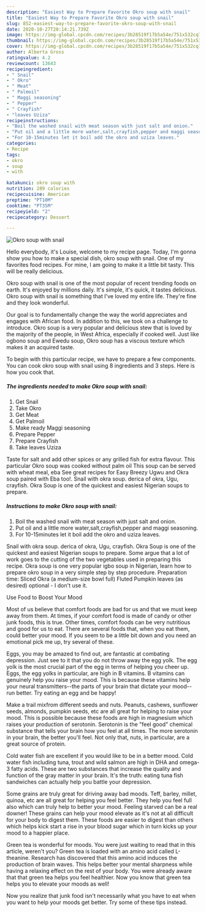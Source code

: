 ```yaml
---
description: "Easiest Way to Prepare Favorite Okro soup with snail"
title: "Easiest Way to Prepare Favorite Okro soup with snail"
slug: 852-easiest-way-to-prepare-favorite-okro-soup-with-snail
date: 2020-10-27T20:14:21.739Z
image: https://img-global.cpcdn.com/recipes/3b28519f17b5a54e/751x532cq70/okro-soup-with-snail-recipe-main-photo.jpg
thumbnail: https://img-global.cpcdn.com/recipes/3b28519f17b5a54e/751x532cq70/okro-soup-with-snail-recipe-main-photo.jpg
cover: https://img-global.cpcdn.com/recipes/3b28519f17b5a54e/751x532cq70/okro-soup-with-snail-recipe-main-photo.jpg
author: Alberta Gross
ratingvalue: 4.2
reviewcount: 13643
recipeingredient:
- " Snail"
- " Okro"
- " Meat"
- " Palmoil"
- " Maggi seasoning"
- " Pepper"
- " Crayfish"
- "leaves Uziza"
recipeinstructions:
- "Boil the washed snail with meat season with just salt and onion."
- "Put oil and a little more water,salt,crayfish,pepper and maggi seasoning."
- "For 10-15minutes let it boil add the okro and uziza leaves."
categories:
- Recipe
tags:
- okro
- soup
- with

katakunci: okro soup with 
nutrition: 289 calories
recipecuisine: American
preptime: "PT10M"
cooktime: "PT35M"
recipeyield: "2"
recipecategory: Dessert

---
```



![Okro soup with snail](https://img-global.cpcdn.com/recipes/3b28519f17b5a54e/751x532cq70/okro-soup-with-snail-recipe-main-photo.jpg)

Hello everybody, it's Louise, welcome to my recipe page. Today, I'm gonna show you how to make a special dish, okro soup with snail. One of my favorites food recipes. For mine, I am going to make it a little bit tasty. This will be really delicious.

Okro soup with snail is one of the most popular of recent trending foods on earth. It's enjoyed by millions daily. It's simple, it's quick, it tastes delicious. Okro soup with snail is something that I've loved my entire life. They're fine and they look wonderful.

Our goal is to fundamentally change the way the world appreciates and engages with African food. In addition to this, we took on a challenge to introduce. Okro soup is a very popular and delicious stew that is loved by the majority of the people, in West Africa, especially if cooked well. Just like ogbono soup and Ewedu soup, Okro soup has a viscous texture which makes it an acquired taste.


To begin with this particular recipe, we have to prepare a few components. You can cook okro soup with snail using 8 ingredients and 3 steps. Here is how you cook that.

<!--inarticleads1-->

##### The ingredients needed to make Okro soup with snail:

1. Get  Snail
1. Take  Okro
1. Get  Meat
1. Get  Palmoil
1. Make ready  Maggi seasoning
1. Prepare  Pepper
1. Prepare  Crayfish
1. Take leaves Uziza


Taste for salt and add other spices or any grilled fish for extra flavour. This particular Okro soup was cooked without palm oil This soup can be served with wheat meal, eba See great recipes for Easy Breezy Ugwu and Okra soup paired with Eba too!. Snail with okra soup. derica of okra, Ugu, crayfish. Okra Soup is one of the quickest and easiest Nigerian soups to prepare. 

<!--inarticleads2-->

##### Instructions to make Okro soup with snail:

1. Boil the washed snail with meat season with just salt and onion.
1. Put oil and a little more water,salt,crayfish,pepper and maggi seasoning.
1. For 10-15minutes let it boil add the okro and uziza leaves.


Snail with okra soup. derica of okra, Ugu, crayfish. Okra Soup is one of the quickest and easiest Nigerian soups to prepare. Some argue that a lot of work goes to the cutting of the two vegetables used in preparing this recipe. Okra soup is one very popular igbo soup in Nigerian, learn how to prepare okro soup in a very simple step by step procedure. Preparation time: Sliced Okra (a medium-size bowl full) Fluted Pumpkin leaves (as desired) optional - I don&#39;t use it. 

Use Food to Boost Your Mood


Most of us believe that comfort foods are bad for us and that we must keep away from them. At times, if your comfort food is made of candy or other junk foods, this is true. Other times, comfort foods can be very nutritious and good for us to eat. There are several foods that, when you eat them, could better your mood. If you seem to be a little bit down and you need an emotional pick me up, try several of these.

Eggs, you may be amazed to find out, are fantastic at combating depression. Just see to it that you do not throw away the egg yolk. The egg yolk is the most crucial part of the egg in terms of helping you cheer up. Eggs, the egg yolks in particular, are high in B vitamins. B vitamins can genuinely help you raise your mood. This is because these vitamins help your neural transmitters--the parts of your brain that dictate your mood--run better. Try eating an egg and be happy!

Make a trail mixfrom different seeds and nuts. Peanuts, cashews, sunflower seeds, almonds, pumpkin seeds, etc are all great for helping to raise your mood. This is possible because these foods are high in magnesium which raises your production of serotonin. Serotonin is the "feel good" chemical substance that tells your brain how you feel at all times. The more serotonin in your brain, the better you'll feel. Not only that, nuts, in particular, are a great source of protein.

Cold water fish are excellent if you would like to be in a better mood. Cold water fish including tuna, trout and wild salmon are high in DHA and omega-3 fatty acids. These are two substances that increase the quality and function of the gray matter in your brain. It's the truth: eating tuna fish sandwiches can actually help you battle your depression. 

Some grains are truly great for driving away bad moods. Teff, barley, millet, quinoa, etc are all great for helping you feel better. They help you feel full also which can truly help to better your mood. Feeling starved can be a real downer! These grains can help your mood elevate as it's not at all difficult for your body to digest them. These foods are easier to digest than others which helps kick start a rise in your blood sugar which in turn kicks up your mood to a happier place.

Green tea is wonderful for moods. You were just waiting to read that in this article, weren't you? Green tea is loaded with an amino acid called L-theanine. Research has discovered that this amino acid induces the production of brain waves. This helps better your mental sharpness while having a relaxing effect on the rest of your body. You were already aware that that green tea helps you feel healthier. Now you know that green tea helps you to elevate your moods as well!

Now you realize that junk food isn't necessarily what you have to eat when you want to help your moods get better. Try  some  of  these  tips  instead.


